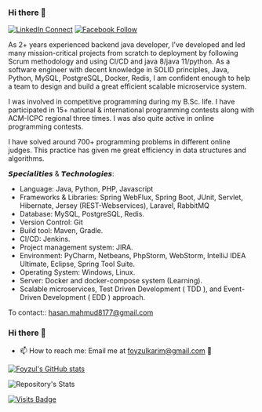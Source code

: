 ### Hi there 👋

[![LinkedIn Connect](https://img.shields.io/badge/%20-Connect-black?color=14171A&labelColor=212121&logo=linkedin&logoColor=ffffff)](https://www.linkedin.com/in/codemechanix/)
[![Facebook Follow](https://img.shields.io/badge/%20-Connect-black?color=14171A&labelColor=1976d2&logo=facebook&logoColor=ffffff)](https://www.facebook.com/codemechanix/)

As 2+ years experienced backend java developer, I’ve developed and led many mission-critical projects from scratch to deployment by following Scrum methodology and using CI/CD and java 8/java 11/python. As a software engineer with decent knowledge in SOLID principles, Java, Python, MySQL, PostgreSQL, Docker, Redis, I am confident enough to help a team to design and build a great efficient scalable microservice system.

I was involved in competitive programming during my B.Sc. life. I have participated in 15+ national & international programming contests along with ACM-ICPC regional three times. I was also quite active in online programming contests.

I have solved around 700+ programming problems in different online judges. This practice has given me great efficiency in data structures and algorithms.

𝙎𝙥𝙚𝙘𝙞𝙖𝙡𝙞𝙩𝙞𝙚𝙨 & 𝙏𝙚𝙘𝙝𝙣𝙤𝙡𝙤𝙜𝙞𝙚𝙨:
- Language: Java, Python, PHP, Javascript
- Frameworks & Libraries: Spring WebFlux, Spring Boot, JUnit, Servlet, Hibernate, Jersey (REST-Webservices), Laravel, RabbitMQ
- Database: MySQL, PostgreSQL, Redis. 
- Version Control: Git 
- Build tool: Maven, Gradle. 
- CI/CD: Jenkins. 
- Project management system: JIRA. 
- Environment: PyCharm, Netbeans, PhpStorm, WebStorm, IntelliJ IDEA Ultimate, Eclipse, Spring Tool Suite. 
- Operating System: Windows, Linux. 
- Server: Docker and docker-compose system (Learning). 
- Scalable microservices, Test Driven Development ( TDD ), and Event-Driven Development ( EDD ) approach.

To contact:: hasan.mahmud8177@gmail.com
<!--
<p align="center"> <img src="https://github-readme-stats.vercel.app/api?username=codemechanix&show_icons=true" alt="codemechanix" /> </h1>

- 👯 I’m looking to collaborate on ...
- 🤔 I’m looking for help with ...
- 💬 Ask me about ...
- 😄 Pronouns: ...
- ⚡ Fun fact: ...
-->

### Hi there 👋
- 📫 How to reach me: Email me at foyzulkarim@gmail.com 🙂

[![Foyzul's GitHub stats](https://github-readme-stats.vercel.app/api?username=foyzulkarim)](https://github.com/foyzulkarim/github-readme-stats)

![Repository's Stats](https://github-readme-stats.vercel.app/api/top-langs/?username=foyzulkarim&theme=blue-green)


[![Visits Badge](https://badges.pufler.dev/visits/foyzulkarim/foyzulkarim)](https://github.com/foyzulkarim)
<!--
**foyzulkarim/foyzulkarim** is a ✨ _special_ ✨ repository because its `README.md` (this file) appears on your GitHub profile.

Here are some ideas to get you started:

- 🔭 I’m currently working on ...
- 🌱 I’m currently learning ...
- 👯 I’m looking to collaborate on ...
- 🤔 I’m looking for help with ...
- 💬 Ask me about ...
- 📫 How to reach me: ...
- 😄 Pronouns: ...
- ⚡ Fun fact: ...
-->

